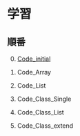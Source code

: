 # 学習

## 順番

0. [Code_initial](./Code_initial/Learn.md)

1. Code_Array

2. Code_List

3. Code_Class_Single

4. Code_Class_List

5. Code_Class_extend

